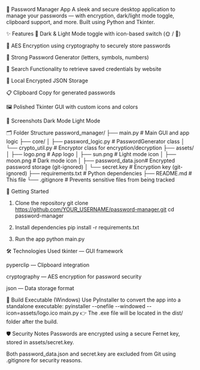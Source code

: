 🔐 Password Manager App
A sleek and secure desktop application to manage your passwords — with encryption, dark/light mode toggle, clipboard support, and more. Built using Python and Tkinter.

✨ Features
🌙 Dark & Light Mode toggle with icon-based switch (🌞 / 🌚)

🔐 AES Encryption using cryptography to securely store passwords

🎲 Strong Password Generator (letters, symbols, numbers)

🔎 Search Functionality to retrieve saved credentials by website

💾 Local Encrypted JSON Storage

📋 Clipboard Copy for generated passwords

🖼️ Polished Tkinter GUI with custom icons and colors

📸 Screenshots
Dark Mode	Light Mode
	

🗂️ Folder Structure
    password_manager/
    ├── main.py               # Main GUI and app logic
    ├── core/
    │   ├── password_logic.py # PasswordGenerator class
    │   └── crypto_util.py    # Encryptor class for encryption/decryption
    ├── assets/
    │   ├── logo.png          # App logo
    │   ├── sun.png           # Light mode icon
    │   ├── moon.png          # Dark mode icon
    │   ├── password_data.json# Encrypted password storage (git-ignored)
    │   └── secret.key        # Encryption key (git-ignored)
    ├── requirements.txt      # Python dependencies
    ├── README.md             # This file
    └── .gitignore            # Prevents sensitive files from being tracked

🚀 Getting Started
1. Clone the repository
git clone https://github.com/YOUR_USERNAME/password-manager.git
cd password-manager

2. Install dependencies
pip install -r requirements.txt

3. Run the app
python main.py

🛠 Technologies Used
tkinter — GUI framework

pyperclip — Clipboard integration

cryptography — AES encryption for password security

json — Data storage format

🧪 Build Executable (Windows)
Use PyInstaller to convert the app into a standalone executable:
    pyinstaller --onefile --windowed --icon=assets/logo.ico main.py
👉 The .exe file will be located in the dist/ folder after the build.

🛡️ Security Notes
Passwords are encrypted using a secure Fernet key, stored in assets/secret.key.

Both password_data.json and secret.key are excluded from Git using .gitignore for security reasons.